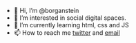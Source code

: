 - 👋 Hi, I’m @borganstein
- 👀 I’m interested in social digital spaces. 
- 🌱 I’m currently learning html, css and JS
- 📫 How to reach me [twitter](https://twitter.com/borganstein) and [email](mailto:github@transcendingdigital.space)

<!---
borganstein/borganstein is a ✨ special ✨ repository because its `README.md` (this file) appears on your GitHub profile.
You can click the Preview link to take a look at your changes.
--->

